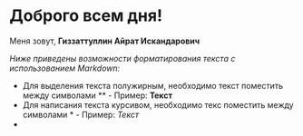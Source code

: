 # Доброго всем дня!

Меня зовут, 
**Гиззаттуллин Айрат Искандарович**



*Ниже приведены возможности форматирования текста с использованием Markdown:*

* Для выделения текста полужирным, необходимо текст поместить между символами **  - Пример: **Текст**
* Для написания текста курсивом, необходимо текс поместить между символами * - Пример: *Текст*
* 